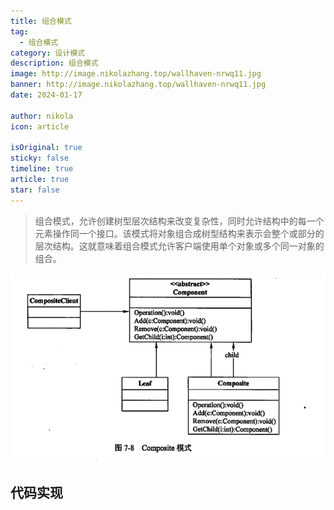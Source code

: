 ```yaml
---
title: 组合模式
tag:
  - 组合模式
category: 设计模式
description: 组合模式
image: http://image.nikolazhang.top/wallhaven-nrwq11.jpg
banner: http://image.nikolazhang.top/wallhaven-nrwq11.jpg
date: 2024-01-17

author: nikola
icon: article

isOriginal: true
sticky: false
timeline: true
article: true
star: false
---
```


> 组合模式，允许创建树型层次结构来改变复杂性，同时允许结构中的每一个元素操作同一个接口。该模式将对象组合成树型结构来表示会整个或部分的层次结构。这就意味着组合模式允许客户端使用单个对象或多个同一对象的组合。

![Alt text](images/image-5.png)

## 代码实现

### 
